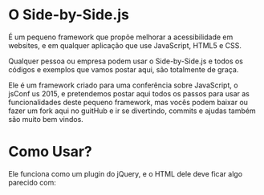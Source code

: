 # O Side-by-Side.js
É um pequeno framework que propõe melhorar a acessibilidade em websites, e em qualquer aplicação que use JavaScript, HTML5 e CSS.

Qualquer pessoa ou empresa podem usar o Side-by-Side.js e todos os códigos e exemplos que vamos postar aqui, são totalmente de graça. 

Ele é um framework criado para uma conferência sobre JavaScript, o jsConf us 2015, e pretendemos postar aqui todos os passos para usar as funcionalidades deste pequeno framework, mas vocês podem baixar ou fazer um fork aqui no guitHub e ir se divertindo, commits e ajudas também são muito bem vindos.

# Como Usar?
Ele funciona como um plugin do jQuery, e o HTML dele deve ficar algo parecido com:
